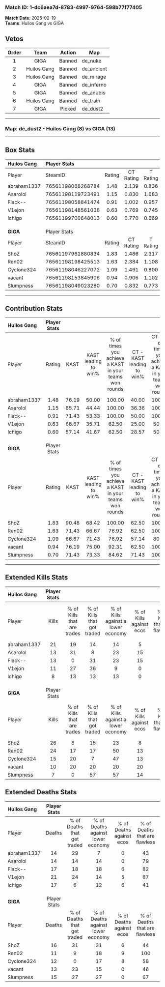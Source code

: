 ### Match ID: 1-dc6aea7d-8783-4997-9764-598b77f77405  
**Match Date**: 2025-02-19  
**Teams**: Huilos Gang vs GIGA  

## Vetos  

| Order | Team | Action | Map |
| :---: | :--: | :----: | --- |
| 1 | GIGA | Banned | de_nuke |
| 2 | Huilos Gang | Banned | de_ancient |
| 3 | Huilos Gang | Banned | de_mirage |
| 4 | GIGA | Banned | de_inferno |
| 5 | GIGA | Banned | de_anubis |
| 6 | Huilos Gang | Banned | de_train |
| 7 | GIGA | Picked | de_dust2 |

---  

### **Map**: de_dust2 - Huilos Gang (8) vs GIGA (13)  
---  

## Box Stats  

| **Huilos Gang** | Player Stats      |        |           |          |       |       |       |         |        |      |     |
| :- | :- | :-: | :-: | :-: | :-: | :-: | :-: | :-: | :-: | :-: | :-: |
| Player          | SteamID           | Rating | CT Rating | T Rating | KAST  |  ADR  | Kills | Assists | Deaths | K/D  | HS% |
| abraham1337     | 76561198068268784 |  1.48  |   2.139   |  0.836   | 76.19 | 99.8  |  21   |    7    |   14   | 1.50 | 38  |
| Asarolol        | 76561198119723491 |  1.15  |   0.830   |  1.683   | 85.71 | 75.1  |  13   |    8    |   14   | 0.93 | 53  |
| Flack--         | 76561198058841474 |  0.91  |   1.002   |  0.957   | 71.43 | 62.9  |  13   |    4    |   17   | 0.76 | 23  |
| V1ejon          | 76561198148561036 |  0.63  |   0.769   |  0.745   | 66.67 | 46.8  |  11   |    3    |   21   | 0.52 | 45  |
| Ichigo          | 76561199700648013 |  0.60  |   0.770   |  0.669   | 57.14 | 63.7  |   8   |    5    |   17   | 0.47 | 87  |
|                 |                   |        |           |          |       |       |       |         |        |      |     |
|                 |                   |        |           |          |       |       |       |         |        |      |     |
|                 |                   |        |           |          |       |       |       |         |        |      |     |
| **GIGA**        | Player Stats      |        |           |          |       |       |       |         |        |      |     |
| Player          | SteamID           | Rating | CT Rating | T Rating | KAST  |  ADR  | Kills | Assists | Deaths | K/D  | HS% |
| ShoZ            | 76561197961880834 |  1.83  |   1.486   |  2.317   | 90.48 | 128.1 |  26   |    8    |   16   | 1.63 | 61  |
| Ren02           | 76561198198425513 |  1.63  |   2.384   |  1.108   | 71.43 | 102.4 |  24   |    2    |   11   | 2.18 | 37  |
| Cyclone324      | 76561198046227072 |  1.09  |   1.491   |  0.800   | 66.67 | 64.2  |  15   |    6    |   12   | 1.25 | 33  |
| vacant          | 76561198153845906 |  0.94  |   0.906   |  1.102   | 76.19 | 65.4  |  10   |    7    |   13   | 0.77 | 60  |
| Slumpness       | 76561198049023280 |  0.70  |   0.832   |  0.773   | 71.43 | 55.7  |   7   |    6    |   15   | 0.47 | 57  |
---  

## Contribution Stats  

| **Huilos Gang** | Player Stats |       |                      |                                                        |                           |                                                             |                          |                                                            |
| :- | :-: | :-: | :-: | :-: | :-: | :-: | :-: | :-: |
| Player          |    Rating    | KAST  | KAST leading to win% | % of times you achieve a KAST in your teams won rounds | CT - KAST leading to win% | CT - % of times you achieve a KAST in your teams won rounds | T - KAST leading to win% | T - % of times you achieve a KAST in your teams won rounds |
| abraham1337     |     1.48     | 76.19 |        50.00         |                         100.00                         |           40.00           |                           100.00                            |          66.67           |                           100.00                           |
| Asarolol        |     1.15     | 85.71 |        44.44         |                         100.00                         |           36.36           |                           100.00                            |          57.14           |                           100.00                           |
| Flack--         |     0.91     | 71.43 |        53.33         |                         100.00                         |           50.00           |                           100.00                            |          57.14           |                           100.00                           |
| V1ejon          |     0.63     | 66.67 |        35.71         |                         62.50                          |           25.00           |                            50.00                            |          50.00           |                           75.00                            |
| Ichigo          |     0.60     | 57.14 |        41.67         |                         62.50                          |           28.57           |                            50.00                            |          60.00           |                           75.00                            |
|                 |              |       |                      |                                                        |                           |                                                             |                          |                                                            |
|                 |              |       |                      |                                                        |                           |                                                             |                          |                                                            |
|                 |              |       |                      |                                                        |                           |                                                             |                          |                                                            |
| **GIGA**        | Player Stats |       |                      |                                                        |                           |                                                             |                          |                                                            |
| Player          |    Rating    | KAST  | KAST leading to win% | % of times you achieve a KAST in your teams won rounds | CT - KAST leading to win% | CT - % of times you achieve a KAST in your teams won rounds | T - KAST leading to win% | T - % of times you achieve a KAST in your teams won rounds |
| ShoZ            |     1.83     | 90.48 |        68.42         |                         100.00                         |           62.50           |                           100.00                            |          72.73           |                           100.00                           |
| Ren02           |     1.63     | 71.43 |        66.67         |                         76.92                          |           62.50           |                           100.00                            |          71.43           |                           62.50                            |
| Cyclone324      |     1.09     | 66.67 |        71.43         |                         76.92                          |           57.14           |                            80.00                            |          85.71           |                           75.00                            |
| vacant          |     0.94     | 76.19 |        75.00         |                         92.31                          |           62.50           |                           100.00                            |          87.50           |                           87.50                            |
| Slumpness       |     0.70     | 71.43 |        73.33         |                         84.62                          |           71.43           |                           100.00                            |          75.00           |                           75.00                            |
---  

## Extended Kills Stats  

| **Huilos Gang** | Player Stats |                            |                            |                                    |                         |                              |                                 |                                       |                    |           |
| :- | :-: | :-: | :-: | :-: | :-: | :-: | :-: | :-: | :-: | :-: |
| Player          |    Kills     | % of Kills that are trades | % of Kills that got traded | % of Kills against a lower economy | % of Kills against ecos | % of Kills that are flawless | % of Kills that are close duels | % of Kills that are assisted by flash | Pistol Round Kills | AWP Kills |
| abraham1337     |      21      |             19             |             14             |                 14                 |            5            |              67              |                5                |                  10                   |         1          |     1     |
| Asarolol        |      13      |             31             |             8              |                 23                 |           15            |              54              |               15                |                   0                   |         0          |     2     |
| Flack--         |      13      |             0              |             31             |                 23                 |           15            |              54              |                8                |                   0                   |         6          |     0     |
| V1ejon          |      11      |             27             |             36             |                 9                  |            0            |              73              |                0                |                   0                   |         0          |     3     |
| Ichigo          |      8       |             13             |             13             |                 13                 |            0            |              75              |               13                |                  13                   |         0          |     1     |
|                 |              |                            |                            |                                    |                         |                              |                                 |                                       |                    |           |
|                 |              |                            |                            |                                    |                         |                              |                                 |                                       |                    |           |
|                 |              |                            |                            |                                    |                         |                              |                                 |                                       |                    |           |
| **GIGA**        | Player Stats |                            |                            |                                    |                         |                              |                                 |                                       |                    |           |
| Player          |    Kills     | % of Kills that are trades | % of Kills that got traded | % of Kills against a lower economy | % of Kills against ecos | % of Kills that are flawless | % of Kills that are close duels | % of Kills that are assisted by flash | Pistol Round Kills | AWP Kills |
| ShoZ            |      26      |             8              |             15             |                 23                 |            8            |              62              |                0                |                   0                   |         2          |     2     |
| Ren02           |      24      |             17             |             17             |                 50                 |           13            |              67              |                0                |                   8                   |         6          |     2     |
| Cyclone324      |      15      |             20             |             7              |                 47                 |           13            |              47              |                0                |                   0                   |         0          |     2     |
| vacant          |      10      |             20             |             20             |                 20                 |           20            |              70              |               10                |                   0                   |         0          |     2     |
| Slumpness       |      7       |             0              |             57             |                 57                 |           14            |              71              |               14                |                   0                   |         0          |     0     |
## Extended Deaths Stats  

| **Huilos Gang** | Player Stats |                             |                                   |                          |                               |                            |                           |               |
| :- | :-: | :-: | :-: | :-: | :-: | :-: | :-: | :-: |
| Player          |    Deaths    | % of Deaths that get traded | % of Deaths against lower economy | % of Deaths against ecos | % of Deaths that are flawless | % of Deaths that are close | % of Deaths while blinded | Deaths to AWP |
| abraham1337     |      14      |             29              |                 7                 |            0             |              43               |             0              |             7             |       0       |
| Asarolol        |      14      |             14              |                14                 |            0             |              79               |             0              |             0             |       2       |
| Flack--         |      17      |             18              |                18                 |            6             |              82               |             0              |             6             |       1       |
| V1ejon          |      21      |             24              |                14                 |            5             |              67               |             10             |             0             |       3       |
| Ichigo          |      17      |              6              |                12                 |            6             |              41               |             0              |             0             |       2       |
|                 |              |                             |                                   |                          |                               |                            |                           |               |
|                 |              |                             |                                   |                          |                               |                            |                           |               |
|                 |              |                             |                                   |                          |                               |                            |                           |               |
| **GIGA**        | Player Stats |                             |                                   |                          |                               |                            |                           |               |
| Player          |    Deaths    | % of Deaths that get traded | % of Deaths against lower economy | % of Deaths against ecos | % of Deaths that are flawless | % of Deaths that are close | % of Deaths while blinded | Deaths to AWP |
| ShoZ            |      16      |             31              |                31                 |            6             |              44               |             13             |             6             |       2       |
| Ren02           |      11      |              9              |                18                 |            9             |              100              |             0              |             9             |       1       |
| Cyclone324      |      12      |              0              |                17                 |            8             |              58               |             0              |             8             |       1       |
| vacant          |      13      |             23              |                15                 |            0             |              46               |             8              |             0             |       1       |
| Slumpness       |      15      |             27              |                27                 |            0             |              67               |             13             |             0             |       2       |
